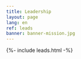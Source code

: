 ```yaml
---
title: Leadership
layout: page
lang: en
ref: leads
banner: banner-mission.jpg
---
```


{%- include leads.html -%}
